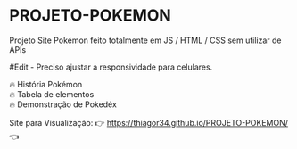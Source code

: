 # PROJETO-POKEMON
Projeto Site Pokémon feito totalmente em JS / HTML / CSS sem utilizar de APIs

#Edit - Preciso ajustar a responsividade para celulares.

🔥 História Pokémon<br>
🔥 Tabela de elementos<br>
🔥 Demonstração de Pokedéx<br>

Site para Visualização: 👉 https://thiagor34.github.io/PROJETO-POKEMON/ 👈
